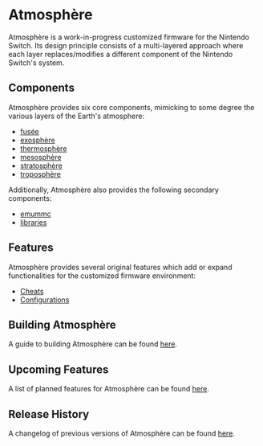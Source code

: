 # Atmosphère
Atmosphère is a work-in-progress customized firmware for the Nintendo Switch. Its design principle consists of a multi-layered approach where each layer replaces/modifies a different component of the Nintendo Switch's system.

## Components
Atmosphère provides six core components, mimicking to some degree the various layers of the Earth's atmosphere:
+ [fusée](components/fusee.md)
+ [exosphère](components/exosphere.md)
+ [thermosphère](components/thermosphere.md)
+ [mesosphère](components/mesosphere.md)
+ [stratosphère](components/stratosphere.md)
+ [troposphère](components/troposphere.md)

Additionally, Atmosphère also provides the following secondary components:
+ [emummc](components/emummc.md)
+ [libraries](components/libraries.md)

## Features
Atmosphère provides several original features which add or expand functionalities for the customized firmware environment:
+ [Cheats](features/cheats.md)
+ [Configurations](features/configurations.md)

## Building Atmosphère
A guide to building Atmosphère can be found [here](building.md).

## Upcoming Features
A list of planned features for Atmosphère can be found [here](roadmap.md).

## Release History
A changelog of previous versions of Atmosphère can be found [here](changelog.md).
